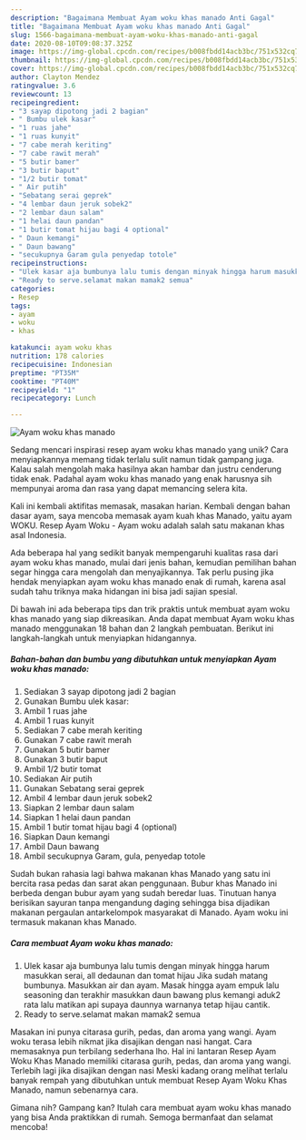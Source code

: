 ```yaml
---
description: "Bagaimana Membuat Ayam woku khas manado Anti Gagal"
title: "Bagaimana Membuat Ayam woku khas manado Anti Gagal"
slug: 1566-bagaimana-membuat-ayam-woku-khas-manado-anti-gagal
date: 2020-08-10T09:08:37.325Z
image: https://img-global.cpcdn.com/recipes/b008fbdd14acb3bc/751x532cq70/ayam-woku-khas-manado-foto-resep-utama.jpg
thumbnail: https://img-global.cpcdn.com/recipes/b008fbdd14acb3bc/751x532cq70/ayam-woku-khas-manado-foto-resep-utama.jpg
cover: https://img-global.cpcdn.com/recipes/b008fbdd14acb3bc/751x532cq70/ayam-woku-khas-manado-foto-resep-utama.jpg
author: Clayton Mendez
ratingvalue: 3.6
reviewcount: 13
recipeingredient:
- "3 sayap dipotong jadi 2 bagian"
- " Bumbu ulek kasar"
- "1 ruas jahe"
- "1 ruas kunyit"
- "7 cabe merah keriting"
- "7 cabe rawit merah"
- "5 butir bamer"
- "3 butir baput"
- "1/2 butir tomat"
- " Air putih"
- "Sebatang serai geprek"
- "4 lembar daun jeruk sobek2"
- "2 lembar daun salam"
- "1 helai daun pandan"
- "1 butir tomat hijau bagi 4 optional"
- " Daun kemangi"
- " Daun bawang"
- "secukupnya Garam gula penyedap totole"
recipeinstructions:
- "Ulek kasar aja bumbunya lalu tumis dengan minyak hingga harum masukkan serai, all dedaunan dan tomat hijau Jika sudah matang bumbunya. Masukkan air dan ayam. Masak hingga ayam empuk lalu seasoning dan terakhir masukkan daun bawang plus kemangi aduk2 rata lalu matikan api supaya daunnya warnanya tetap hijau cantik."
- "Ready to serve.selamat makan mamak2 semua"
categories:
- Resep
tags:
- ayam
- woku
- khas

katakunci: ayam woku khas 
nutrition: 178 calories
recipecuisine: Indonesian
preptime: "PT35M"
cooktime: "PT40M"
recipeyield: "1"
recipecategory: Lunch

---
```



![Ayam woku khas manado](https://img-global.cpcdn.com/recipes/b008fbdd14acb3bc/751x532cq70/ayam-woku-khas-manado-foto-resep-utama.jpg)

Sedang mencari inspirasi resep ayam woku khas manado yang unik? Cara menyiapkannya memang tidak terlalu sulit namun tidak gampang juga. Kalau salah mengolah maka hasilnya akan hambar dan justru cenderung tidak enak. Padahal ayam woku khas manado yang enak harusnya sih mempunyai aroma dan rasa yang dapat memancing selera kita.

Kali ini kembali aktifitas memasak, masakan harian. Kembali dengan bahan dasar ayam, saya mencoba memasak ayam kuah khas Manado, yaitu ayam WOKU. Resep Ayam Woku - Ayam woku adalah salah satu makanan khas asal Indonesia.

Ada beberapa hal yang sedikit banyak mempengaruhi kualitas rasa dari ayam woku khas manado, mulai dari jenis bahan, kemudian pemilihan bahan segar hingga cara mengolah dan menyajikannya. Tak perlu pusing jika hendak menyiapkan ayam woku khas manado enak di rumah, karena asal sudah tahu triknya maka hidangan ini bisa jadi sajian spesial.


Di bawah ini ada beberapa tips dan trik praktis untuk membuat ayam woku khas manado yang siap dikreasikan. Anda dapat membuat Ayam woku khas manado menggunakan 18 bahan dan 2 langkah pembuatan. Berikut ini langkah-langkah untuk menyiapkan hidangannya.

<!--inarticleads1-->

##### Bahan-bahan dan bumbu yang dibutuhkan untuk menyiapkan Ayam woku khas manado:

1. Sediakan 3 sayap dipotong jadi 2 bagian
1. Gunakan  Bumbu ulek kasar:
1. Ambil 1 ruas jahe
1. Ambil 1 ruas kunyit
1. Sediakan 7 cabe merah keriting
1. Gunakan 7 cabe rawit merah
1. Gunakan 5 butir bamer
1. Gunakan 3 butir baput
1. Ambil 1/2 butir tomat
1. Sediakan  Air putih
1. Gunakan Sebatang serai geprek
1. Ambil 4 lembar daun jeruk sobek2
1. Siapkan 2 lembar daun salam
1. Siapkan 1 helai daun pandan
1. Ambil 1 butir tomat hijau bagi 4 (optional)
1. Siapkan  Daun kemangi
1. Ambil  Daun bawang
1. Ambil secukupnya Garam, gula, penyedap totole


Sudah bukan rahasia lagi bahwa makanan khas Manado yang satu ini bercita rasa pedas dan sarat akan penggunaan. Bubur khas Manado ini berbeda dengan bubur ayam yang sudah beredar luas. Tinutuan hanya berisikan sayuran tanpa mengandung daging sehingga bisa dijadikan makanan pergaulan antarkelompok masyarakat di Manado. Ayam woku ini termasuk makanan khas Manado. 

<!--inarticleads2-->

##### Cara membuat Ayam woku khas manado:

1. Ulek kasar aja bumbunya lalu tumis dengan minyak hingga harum masukkan serai, all dedaunan dan tomat hijau Jika sudah matang bumbunya. Masukkan air dan ayam. Masak hingga ayam empuk lalu seasoning dan terakhir masukkan daun bawang plus kemangi aduk2 rata lalu matikan api supaya daunnya warnanya tetap hijau cantik.
1. Ready to serve.selamat makan mamak2 semua


Masakan ini punya citarasa gurih, pedas, dan aroma yang wangi. Ayam woku terasa lebih nikmat jika disajikan dengan nasi hangat. Cara memasaknya pun terbilang sederhana lho. Hal ini lantaran Resep Ayam Woku Khas Manado memiliki citarasa gurih, pedas, dan aroma yang wangi. Terlebih lagi jika disajikan dengan nasi Meski kadang orang melihat terlalu banyak rempah yang dibutuhkan untuk membuat Resep Ayam Woku Khas Manado, namun sebenarnya cara. 

Gimana nih? Gampang kan? Itulah cara membuat ayam woku khas manado yang bisa Anda praktikkan di rumah. Semoga bermanfaat dan selamat mencoba!
